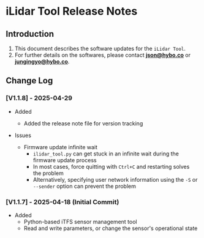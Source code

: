 # iLidar Tool Release Notes


## Introduction

1. This document describes the software updates for the `iLidar Tool`.
2. For further details on the softwares, please contact **json@hybo.co** or **jungingyo@hybo.co**.


## Change Log

### [V1.1.8] - 2025-04-29

- Added
  - Added the release note file for version tracking

- Issues
  - Firmware update infinite wait
    - `ilidar_tool.py` can get stuck in an infinite wait during the firmware update process
    - In most cases, force quitting with `Ctrl+C` and restarting solves the problem
    - Alternatively, specifying user network information using the `-S` or `--sender` option can prevent the problem

### [V1.1.7] - 2025-04-18 (Initial Commit)

- Added
  - Python-based iTFS sensor management tool
  - Read and write parameters, or change the sensor's operational state